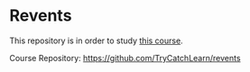 # Revents

This repository is in order to study [this course](https://www.udemy.com/build-an-app-with-react-redux-and-firestore-from-scratch/).

Course Repository: https://github.com/TryCatchLearn/revents
